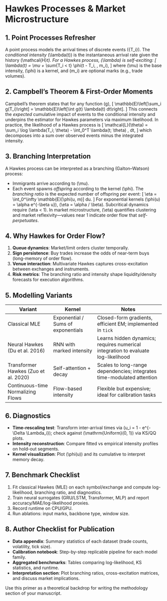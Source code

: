 # Hawkes Processes & Market Microstructure

## 1. Point Processes Refresher
A point process models the arrival times of discrete events \(\{T_i\}\). The *conditional intensity* \(\lambda(t)\) is the instantaneous arrival rate given the history \(\mathcal{H}_t\). For a Hawkes process, \(\lambda\) is *self-exciting*:
\[
\lambda(t) = \mu + \sum_{T_i < t} \phi(t - T_i, \, m_i),
\]
where \(\mu\) is the base intensity, \(\phi\) is a kernel, and \(m_i\) are optional marks (e.g., trade volumes).

## 2. Campbell’s Theorem & First-Order Moments
Campbell’s theorem states that for any function \(g\),
\[
\mathbb{E}\left[\sum_i g(T_i)\right] = \mathbb{E}\left[\int g(t) \lambda(t) dt\right].
\]
This connects the *expected* cumulative impact of events to the conditional intensity and underpins the estimator for Hawkes parameters via maximum likelihood. In practice, the likelihood of a Hawkes process is
\[
\mathcal{L}(\theta) = \sum_i \log \lambda(T_i; \theta) - \int_0^T \lambda(t; \theta) \, dt,
\]
which decomposes into a sum over observed events minus the integrated intensity.

## 3. Branching Interpretation
A Hawkes process can be interpreted as a branching (Galton–Watson) process:
- Immigrants arrive according to \(\mu\).
- Each event spawns *offspring* according to the kernel \(\phi\).
The *branching ratio* is the expected number of offspring per event:
\[
\eta = \int_0^\infty \mathbb{E}[\phi(u, m)] du.
\]
For exponential kernels \(\phi(u) = \alpha e^{-\beta u}\), \(\eta = \alpha / \beta\). Subcritical dynamics require \(\eta < 1\). In market microstructure, \(\eta\) quantifies clustering and market reflexivity—values near 1 indicate order flow that *self-perpetuates*.

## 4. Why Hawkes for Order Flow?
1. **Queue dynamics**: Market/limit orders cluster temporally.
2. **Sign persistence**: Buy trades increase the odds of near-term buys (long-memory of order flow).
3. **Venue interaction**: Multivariate Hawkes captures cross-excitation between exchanges and instruments.
4. **Risk metrics**: The branching ratio and intensity shape liquidity/density forecasts for execution algorithms.

## 5. Modelling Variants
| Variant | Kernel | Notes |
| --- | --- | --- |
| Classical MLE | Exponential / Sums of exponentials | Closed-form gradients, efficient EM; implemented in `tick` |
| Neural Hawkes (Du et al. 2016) | RNN with marked intensity | Learns hidden dynamics; requires numerical integration to evaluate log-likelihood |
| Transformer Hawkes (Zuo et al. 2020) | Self-attention + decay | Scales to long-range dependencies; integrates time-modulated attention |
| Continuous-time Normalizing Flows | Flow-based intensity | Flexible but expensive; ideal for calibration tasks |

## 6. Diagnostics
- **Time-rescaling test**: Transform inter-arrival times via \(u_i = 1 - e^{-\Delta \Lambda_i}\); check against \(\mathrm{Uniform}(0, 1)\) via KS/QQ plots.
- **Intensity reconstruction**: Compare fitted vs empirical intensity profiles on hold-out segments.
- **Kernel visualization**: Plot \(\phi(u)\) and its cumulative to interpret memory decay.

## 7. Benchmark Checklist
1. Fit classical Hawkes (MLE) on each symbol/exchange and compute log-likelihood, branching ratio, and diagnostics.
2. Train neural surrogates (GRU/LSTM, Transformer, MLP) and report accuracy/MAE/log-likelihood proxies.
3. Record runtime on CPU/GPU.
4. Run ablations: input marks, backbone type, window size.

## 8. Author Checklist for Publication
- **Data appendix**: Summary statistics of each dataset (trade counts, volatility, tick size).
- **Calibration notebook**: Step-by-step replicable pipeline for each model family.
- **Aggregated benchmarks**: Tables comparing log-likelihood, KS statistics, and runtime.
- **Interpretation section**: Plot branching ratios, cross-excitation matrices, and discuss market implications.

Use this primer as a theoretical backdrop for writing the methodology section of your manuscript.
